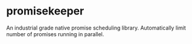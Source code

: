 # promisekeeper
An industrial grade native promise scheduling library. Automatically limit number of promises running in parallel.
